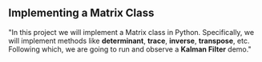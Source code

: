 ## Implementing a Matrix Class

"In this project we will implement a Matrix class in Python. Specifically, we will implement methods like **determinant**, **trace**, **inverse**, **transpose**, etc. Following which, we are going to run and observe a **Kalman Filter** demo."